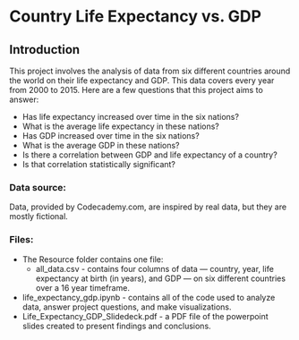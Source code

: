 # Country Life Expectancy vs. GDP

## Introduction
This project involves the analysis of data from six different countries around the world on their life expectancy and GDP. This data covers every year from 2000 to 2015. Here are a few questions that this project aims to answer:

- Has life expectancy increased over time in the six nations?
- What is the average life expectancy in these nations?
- Has GDP increased over time in the six nations?
- What is the average GDP in these nations?
- Is there a correlation between GDP and life expectancy of a country?
- Is that correlation statistically significant?

### Data source:
Data, provided by Codecademy.com, are inspired by real data, but they are mostly fictional.

### Files:
- The Resource folder contains one file:
    - all_data.csv - contains four columns of data — country, year, life expectancy at birth (in years), and GDP — on six different countries over a 16 year timeframe.
- life_expectancy_gdp.ipynb - contains all of the code used to analyze data, answer project questions, and make visualizations.
- Life_Expectancy_GDP_Slidedeck.pdf - a PDF file of the powerpoint slides created to present findings and conclusions.
